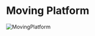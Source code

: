 # Moving Platform

![MovingPlatform](https://github.com/jslee629/RunAndJump/assets/67567206/3fdc6944-2b5f-44f6-8e63-435c10fe3337)
